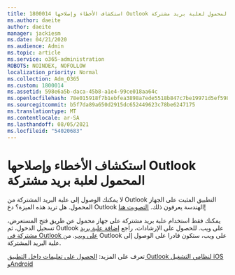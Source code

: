 ```yaml
---
title: 1800014 استكشاف الأخطاء وإصلاحها Outlook المحمول لعلبة بريد مشتركة
ms.author: daeite
author: daeite
manager: jackiesm
ms.date: 04/21/2020
ms.audience: Admin
ms.topic: article
ms.service: o365-administration
ROBOTS: NOINDEX, NOFOLLOW
localization_priority: Normal
ms.collection: Adm_O365
ms.custom: 1800014
ms.assetid: 598e6a5b-daca-45b8-a1e4-99ce018aa64c
ms.openlocfilehash: 78e015918f7b1ebfea3898a7ede5518b847c7be19971d5ef59854da8b005667f
ms.sourcegitcommit: b5f7da89a650d2915dc652449623c78be6247175
ms.translationtype: MT
ms.contentlocale: ar-SA
ms.lasthandoff: 08/05/2021
ms.locfileid: "54020683"
---
```

# <a name="troubleshooting-outlook-mobile-setup-for-a-shared-mailbox"></a>استكشاف الأخطاء وإصلاحها Outlook المحمول لعلبة بريد مشتركة

لا يمكنك الوصول إلى علبة البريد المشتركة من Outlook التطبيق المثبت على الجهاز المحمول. هل تريد هذه الميزة؟ دع Outlook الهندسة يعرفون ذلك. [التصويت هنا!](https://go.microsoft.com/fwlink/?linked=862116)
  
يمكنك فقط استخدام علبة بريد مشتركة على جهاز محمول عن طريق فتح المستعرض، تسجيل الدخول، ثم Outlook على ويب. للحصول على الإرشادات، راجع [إضافة علبة بريد مشتركة في Outlook على ويب](https://support.office.com/article/add-a-shared-mailbox-to-outlook-on-the-web-98b5a90d-4e38-415d-a030-f09a4cd28207). من Outlook على ويب، ستكون قادرا على الوصول إلى علبة البريد المشتركة.
  
تعرف على المزيد: [الحصول على تعليمات داخل التطبيق Outlook لنظامي التشغيل iOS وAndroid](https://support.office.com/article/Get-in-app-help-for-Outlook-for-iOS-and-Android-218a22d1-9fa5-4889-b689-de1c63493243)
  

